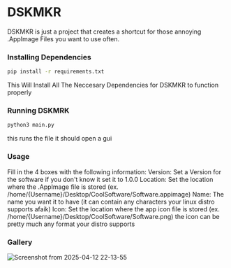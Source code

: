 # DSKMKR
DSKMKR is just a project that creates a shortcut for those annoying .AppImage Files you want to use often.


### Installing Dependencies
```bash
pip install -r requirements.txt
```
This Will Install All The Neccesary Dependencies for DSKMKR to function properly
### Running DSKMRK
```bash
python3 main.py
```
this runs the file it should open a gui
### Usage
Fill in the 4 boxes with the following information:
Version: Set a Version for the software if you don't know it set it to 1.0.0
Location: Set the location where the .AppImage file is stored (ex. /home/{Username}/Desktop/CoolSoftware/Software.appimage)
Name: The name you want it to have (it can contain any characters your linux distro supports afaik)
Icon: Set the location where the app icon file is stored (ex. /home/{Username}/Desktop/CoolSoftware/Software.png) the icon can be pretty much any format your distro supports
### Gallery
![Screenshot from 2025-04-12 22-13-55](https://github.com/user-attachments/assets/f5890b6c-b155-4035-8a8c-ccf35dd1ad7b)


